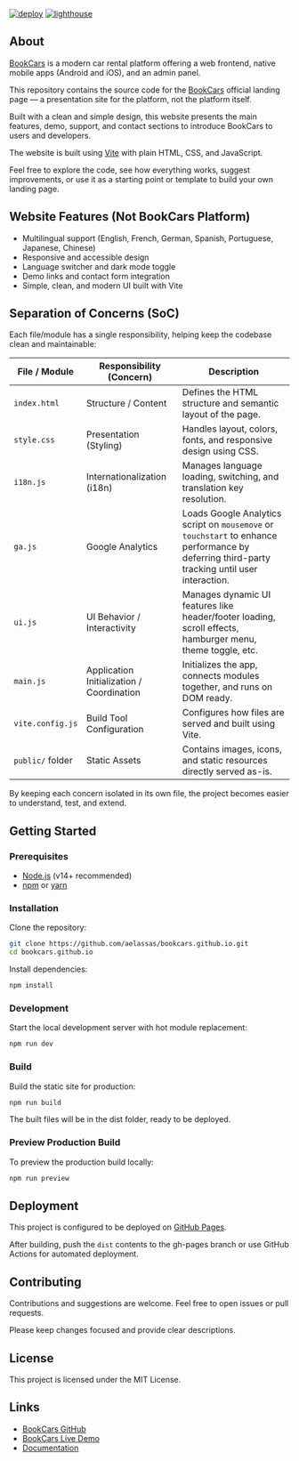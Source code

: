 [![deploy](https://github.com/bookcars/bookcars.github.io/actions/workflows/deploy.yml/badge.svg)](https://github.com/bookcars/bookcars.github.io/actions/workflows/deploy.yml) [![lighthouse](https://github.com/bookcars/bookcars.github.io/actions/workflows/lighthouse.yml/badge.svg)](https://github.com/bookcars/bookcars.github.io/actions/workflows/lighthouse.yml)

## About

[BookCars](https://github.com/aelassas/bookcars) is a modern car rental platform offering a web frontend, native mobile apps (Android and iOS), and an admin panel.  

This repository contains the source code for the [BookCars](https://bookcars.github.io/) official landing page — a presentation site for the platform, not the platform itself.

Built with a clean and simple design, this website presents the main features, demo, support, and contact sections to introduce BookCars to users and developers.

The website is built using [Vite](https://vitejs.dev/) with plain HTML, CSS, and JavaScript.

Feel free to explore the code, see how everything works, suggest improvements, or use it as a starting point or template to build your own landing page.

## Website Features (Not BookCars Platform)

- Multilingual support (English, French, German, Spanish, Portuguese, Japanese, Chinese)
- Responsive and accessible design  
- Language switcher and dark mode toggle  
- Demo links and contact form integration  
- Simple, clean, and modern UI built with Vite

## Separation of Concerns (SoC)

Each file/module has a single responsibility, helping keep the codebase clean and maintainable:

| File / Module        | Responsibility (Concern)                                      | Description                                                                 |
|----------------------|---------------------------------------------------------------|-----------------------------------------------------------------------------|
| `index.html`         | Structure / Content                                           | Defines the HTML structure and semantic layout of the page.                |
| `style.css`          | Presentation (Styling)                                        | Handles layout, colors, fonts, and responsive design using CSS.            |
| `i18n.js`            | Internationalization (i18n)                                   | Manages language loading, switching, and translation key resolution.       |
| `ga.js`              | Google Analytics                                              | Loads Google Analytics script on `mousemove` or `touchstart` to enhance performance by deferring third-party tracking until user interaction. |
| `ui.js`              | UI Behavior / Interactivity                                   | Manages dynamic UI features like header/footer loading, scroll effects, hamburger menu, theme toggle, etc. |
| `main.js`            | Application Initialization / Coordination                     | Initializes the app, connects modules together, and runs on DOM ready.     |
| `vite.config.js`     | Build Tool Configuration                                      | Configures how files are served and built using Vite.                      |
| `public/` folder     | Static Assets                                                 | Contains images, icons, and static resources directly served as-is.        |

By keeping each concern isolated in its own file, the project becomes easier to understand, test, and extend.

## Getting Started

### Prerequisites

- [Node.js](https://nodejs.org/) (v14+ recommended)  
- [npm](https://www.npmjs.com/) or [yarn](https://yarnpkg.com/)

### Installation

Clone the repository:

```bash
git clone https://github.com/aelassas/bookcars.github.io.git
cd bookcars.github.io
```

Install dependencies:

```bash
npm install
```

### Development

Start the local development server with hot module replacement:

```bash
npm run dev
```

### Build

Build the static site for production:

```bash
npm run build
```

The built files will be in the dist folder, ready to be deployed.

### Preview Production Build

To preview the production build locally:

```bash
npm run preview
```

## Deployment

This project is configured to be deployed on [GitHub Pages](https://pages.github.com/).

After building, push the `dist` contents to the gh-pages branch or use GitHub Actions for automated deployment.

## Contributing

Contributions and suggestions are welcome. Feel free to open issues or pull requests.

Please keep changes focused and provide clear descriptions.

## License

This project is licensed under the MIT License.

## Links

* [BookCars GitHub](https://github.com/aelassas/bookcars)
* [BookCars Live Demo](https://bookcars.github.io/#demo)
* [Documentation](https://github.com/aelassas/bookcars/wiki)
